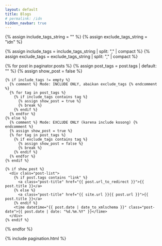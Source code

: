 ```yaml
---
layout: default
title: Blogs
# permalink: /idn
hidden_navbar: true
---
```

{% assign include_tags_string = "" %}
{% assign exclude_tags_string = "idn" %}

{% assign include_tags = include_tags_string | split: "," | compact %}
{% assign exclude_tags = exclude_tags_string | split: "," | compact %}

<div class="post-container">
  {% for post in paginator.posts %}
    {% assign post_tags = post.tags | default: "" %}
    {% assign show_post = false %}

    {% if include_tags != empty %}
      {% comment %} Mode: INCLUDE ONLY, abaikan exclude_tags {% endcomment %}
      {% for tag in post_tags %}
        {% if include_tags contains tag %}
          {% assign show_post = true %}
          {% break %}
        {% endif %}
      {% endfor %}
    {% else %}
      {% comment %} Mode: EXCLUDE ONLY (karena include kosong) {% endcomment %}
      {% assign show_post = true %}
      {% for tag in post_tags %}
        {% if exclude_tags contains tag %}
          {% assign show_post = false %}
          {% break %}
        {% endif %}
      {% endfor %}
    {% endif %}

    {% if show_post %}
      <div class="post-list">
        {% if post.tags contains "link" %}
          <a class="post-title" href="{{ post.url_to_redirect }}">{{ post.title }}</a>
        {% else %}
          <a class="post-title" href="{{ site.url }}{{ post.url }}">{{ post.title }}</a>
        {% endif %}
        <time datetime="{{ post.date | date_to_xmlschema }}" class="post-date">{{ post.date | date: "%d.%m.%Y" }}</time>
      </div>
    {% endif %}
  {% endfor %}
</div>

{% include pagination.html %}
